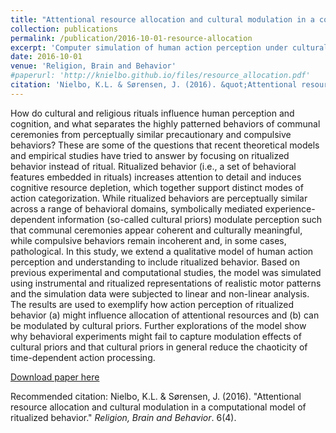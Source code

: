 ```yaml
---
title: "Attentional resource allocation and cultural modulation in a computational model of ritualized behavior"
collection: publications
permalink: /publication/2016-10-01-resource-allocation
excerpt: 'Computer simulation of human action perception under cultural influence'
date: 2016-10-01
venue: 'Religion, Brain and Behavior'
#paperurl: 'http://knielbo.github.io/files/resource_allocation.pdf'
citation: 'Nielbo, K.L. & Sørensen, J. (2016). &quot;Attentional resource allocation and cultural modulation in a computational model of ritualized behavior.&quot; <i>Religion, Brain and Behavior</i>. 6(4).'
---
```

How do cultural and religious rituals influence human perception and
cognition, and what separates the highly patterned behaviors of
communal ceremonies from perceptually similar precautionary and
compulsive behaviors? These are some of the questions that recent
theoretical models and empirical studies have tried to answer by
focusing on ritualized behavior instead of ritual. Ritualized behavior (i.e.,
a set of behavioral features embedded in rituals) increases attention to
detail and induces cognitive resource depletion, which together support
distinct modes of action categorization. While ritualized behaviors are
perceptually similar across a range of behavioral domains, symbolically
mediated experience-dependent information (so-called cultural priors)
modulate perception such that communal ceremonies appear coherent
and culturally meaningful, while compulsive behaviors remain
incoherent and, in some cases, pathological.
In this study, we extend a qualitative model of human action
perception and understanding to include ritualized behavior. Based on
previous experimental and computational studies, the model was
simulated using instrumental and ritualized representations of realistic
motor patterns and the simulation data were subjected to linear and
non-linear analysis. The results are used to exemplify how action
perception of ritualized behavior (a) might influence allocation of
attentional resources and (b) can be modulated by cultural priors.
Further explorations of the model show why behavioral experiments
might fail to capture modulation effects of cultural priors and that
cultural priors in general reduce the chaoticity of time-dependent action
processing.  

[Download paper here](http://knielbo.github.io/files/resource_allocation.pdf)

Recommended citation: Nielbo, K.L. & Sørensen, J. (2016). &quot;Attentional resource allocation and cultural modulation in a computational model of ritualized behavior.&quot; <i>Religion, Brain and Behavior</i>. 6(4).
